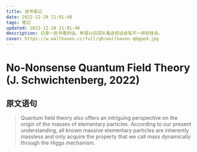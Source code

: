 ```yaml
---
title: 读书笔记
date: 2022-12-10 21:01:40
tags: 笔记
updated: 2022-12-10 21:01:40
description: 记录一些书里的话，希望以后回头看这些话会有不一样的体会。
cover: https://w.wallhaven.cc/full/q6/wallhaven-q6gged.jpg
---
```


# No-Nonsense Quantum Field Theory (J. Schwichtenberg, 2022)

## 原文语句

> Quantum field theory also offers an intriguing perspective on the origin of the masses of elementary particles. According to our present understanding, all known massive elementary particles are inherently massless and only acquire the property that we call mass dynamically through the Higgs mechanism.


